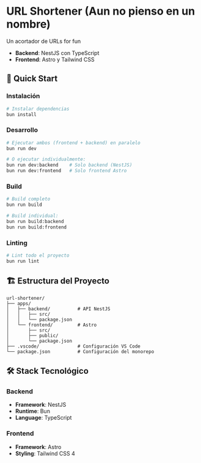 # URL Shortener (Aun no pienso en un nombre)

Un acortador de URLs for fun

- **Backend**: NestJS con TypeScript
- **Frontend**: Astro y Tailwind CSS

## 🚀 Quick Start

### Instalación

```bash
# Instalar dependencias
bun install
```

### Desarrollo

```bash
# Ejecutar ambos (frontend + backend) en paralelo
bun run dev

# O ejecutar individualmente:
bun run dev:backend    # Solo backend (NestJS)
bun run dev:frontend   # Solo frontend Astro
```

### Build

```bash
# Build completo
bun run build

# Build individual:
bun run build:backend
bun run build:frontend
```

### Linting

```bash
# Lint todo el proyecto
bun run lint
```

## 🏗️ Estructura del Proyecto

```
url-shortener/
├── apps/
│   ├── backend/          # API NestJS
│   │   ├── src/
│   │   └── package.json
│   └── frontend/         # Astro
│       ├── src/
│       ├── public/
│       └── package.json
├── .vscode/              # Configuración VS Code
└── package.json          # Configuración del monorepo
```

## 🛠️ Stack Tecnológico

### Backend
- **Framework**: NestJS
- **Runtime**: Bun
- **Language**: TypeScript

### Frontend
- **Framework**: Astro
- **Styling**: Tailwind CSS 4